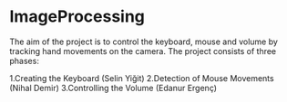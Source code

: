 # ImageProcessing
The aim of the project is to control the keyboard, mouse and volume by tracking hand movements on the camera.
The project consists of three phases:

1.Creating the Keyboard (Selin Yiğit)
2.Detection of Mouse Movements (Nihal Demir)
3.Controlling the Volume (Edanur Ergenç)




